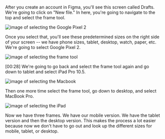 After you create an account in Figma, you'll see this screen called Drafts. We're going to click on "New file." In here, you're going to navigate to the top and select the frame tool.

![image of selecting the Google Pixel 2](https://res.cloudinary.com/dg3gyk0gu/image/upload/v1548103539/transcript-images/egghead-create-a-mobile-tablet-and-desktop-frame-in-figma-mobile.jpg)

Once you select that, you'll see these predetermined sizes on the right side of your screen -- we have phone sizes, tablet, desktop, watch, paper, etc. We're going to select Google Pixel 2.

![image of selecting the frame tool](https://res.cloudinary.com/dg3gyk0gu/image/upload/v1548103527/transcript-images/egghead-create-a-mobile-tablet-and-desktop-frame-in-figma-newfile.jpg)


[00:28] We're going to go back and select the frame tool again and go down to tablet and select iPad Pro 10.5. 

![image of selecting the Macbook](https://res.cloudinary.com/dg3gyk0gu/image/upload/v1548103528/transcript-images/egghead-create-a-mobile-tablet-and-desktop-frame-in-figma-macbook.jpg)

Then one more time select the frame tool, go down to desktop, and select MacBook Pro.

![image of selecting the iPad](https://res.cloudinary.com/dg3gyk0gu/image/upload/v1548103525/transcript-images/egghead-create-a-mobile-tablet-and-desktop-frame-in-figma-ipad.jpg)

Now we have three frames. We have our mobile version. We have the tablet version and then the desktop version. This makes the process a lot easier because now we don't have to go out and look up the different sizes for mobile, tablet, or desktop.
